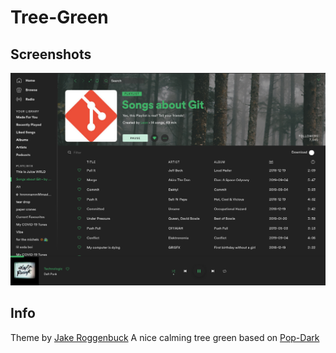 # Tree-Green

## Screenshots

![Screenshot](./screenshot.png)

## Info

Theme by [Jake Roggenbuck](https://github.com/jakeroggenbuck) A nice calming tree green based on [Pop-Dark](https://github.com/morpheusthewhite/spicetify-themes/tree/master/Pop-Dark)
